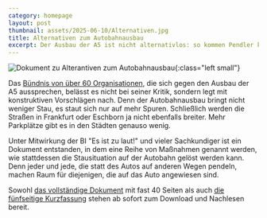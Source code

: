```yaml
---
category: homepage
layout: post
thumbnail: assets/2025-06-10/Alternativen.jpg
title: Alternativen zum Autobahnausbau
excerpt: Der Ausbau der A5 ist nicht alternativlos: so kommen Pendler künftig besser und sicherer in die Stadt
---
```


![Dokument zu Alterantiven zum Autobahnausbau](/assets/2025-07-10/Alternativen.jpg){:class="left small"}

Das [Bündnis von über 60 Organisationen](https://stoppa5ausbau.de), die sich gegen den Ausbau der A5 aussprechen, belässt es nicht bei seiner Kritik, sondern legt mit konstruktiven Vorschlägen nach.
Denn der Autobahnausbau bringt nicht weniger Stau, es staut sich nur auf mehr Spuren.
Schließlich werden die Straßen in Frankfurt oder Eschborn ja nicht ebenfalls breiter.
Mehr Parkplätze gibt es in den Städten genauso wenig.

Unter Mitwirkung der BI "Es ist zu laut!" und vieler Sachkundiger ist ein Dokument entstanden, in dem eine Reihe von Maßnahmen genannt werden, wie stattdessen die Stausituation auf der Autobahn gelöst werden kann.
Denn jeder und jede, die statt des Autos auf anderen Wegen pendeln, machen Raum für diejenigen, die auf das Auto angewiesen sind.

Sowohl [das vollständige Dokument](https://ifey2z.justso.de) mit fast 40 Seiten als auch [die fünfseitige Kurzfassung](https://srvkxw.justso.de) stehen ab sofort zum Download und Nachlesen bereit.
